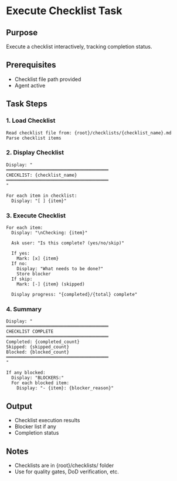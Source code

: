 # Execute Checklist Task

## Purpose

Execute a checklist interactively, tracking completion status.

## Prerequisites

- Checklist file path provided
- Agent active

## Task Steps

### 1. Load Checklist

```
Read checklist file from: {root}/checklists/{checklist_name}.md
Parse checklist items
```

### 2. Display Checklist

```
Display: "
═══════════════════════════════════════
CHECKLIST: {checklist_name}
═══════════════════════════════════════
"

For each item in checklist:
  Display: "[ ] {item}"
```

### 3. Execute Checklist

```
For each item:
  Display: "\nChecking: {item}"

  Ask user: "Is this complete? (yes/no/skip)"

  If yes:
    Mark: [x] {item}
  If no:
    Display: "What needs to be done?"
    Store blocker
  If skip:
    Mark: [-] {item} (skipped)

  Display progress: "{completed}/{total} complete"
```

### 4. Summary

```
Display: "
═══════════════════════════════════════
CHECKLIST COMPLETE
═══════════════════════════════════════
Completed: {completed_count}
Skipped: {skipped_count}
Blocked: {blocked_count}
═══════════════════════════════════════
"

If any blocked:
  Display: "BLOCKERS:"
  For each blocked item:
    Display: "- {item}: {blocker_reason}"
```

## Output

- Checklist execution results
- Blocker list if any
- Completion status

## Notes

- Checklists are in {root}/checklists/ folder
- Use for quality gates, DoD verification, etc.
